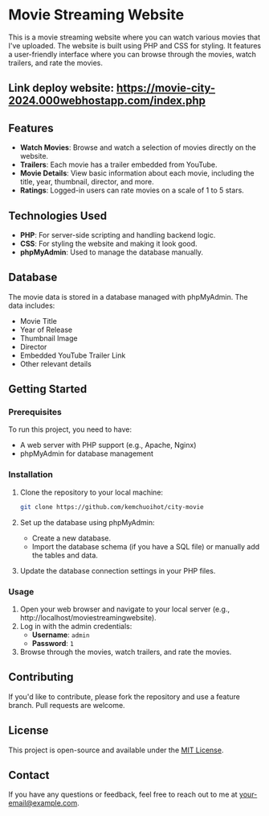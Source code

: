 # Movie Streaming Website

This is a movie streaming website where you can watch various movies that I've uploaded. The website is built using PHP and CSS for styling. It features a user-friendly interface where you can browse through the movies, watch trailers, and rate the movies.
## Link deploy website: https://movie-city-2024.000webhostapp.com/index.php
## Features

- **Watch Movies**: Browse and watch a selection of movies directly on the website.
- **Trailers**: Each movie has a trailer embedded from YouTube.
- **Movie Details**: View basic information about each movie, including the title, year, thumbnail, director, and more.
- **Ratings**: Logged-in users can rate movies on a scale of 1 to 5 stars.

## Technologies Used

- **PHP**: For server-side scripting and handling backend logic.
- **CSS**: For styling the website and making it look good.
- **phpMyAdmin**: Used to manage the database manually.

## Database

The movie data is stored in a database managed with phpMyAdmin. The data includes:

- Movie Title
- Year of Release
- Thumbnail Image
- Director
- Embedded YouTube Trailer Link
- Other relevant details

## Getting Started

### Prerequisites

To run this project, you need to have:

- A web server with PHP support (e.g., Apache, Nginx)
- phpMyAdmin for database management

### Installation

1. Clone the repository to your local machine:
    ```bash
    git clone https://github.com/kemchuoihot/city-movie
    ```

2. Set up the database using phpMyAdmin:
    - Create a new database.
    - Import the database schema (if you have a SQL file) or manually add the tables and data.

3. Update the database connection settings in your PHP files.

### Usage

1. Open your web browser and navigate to your local server (e.g., http://localhost/moviestreamingwebsite).
2. Log in with the admin credentials:
    - **Username**: `admin`
    - **Password**: `1`
3. Browse through the movies, watch trailers, and rate the movies.

## Contributing

If you'd like to contribute, please fork the repository and use a feature branch. Pull requests are welcome.

## License

This project is open-source and available under the [MIT License](LICENSE).

## Contact

If you have any questions or feedback, feel free to reach out to me at your-email@example.com.
